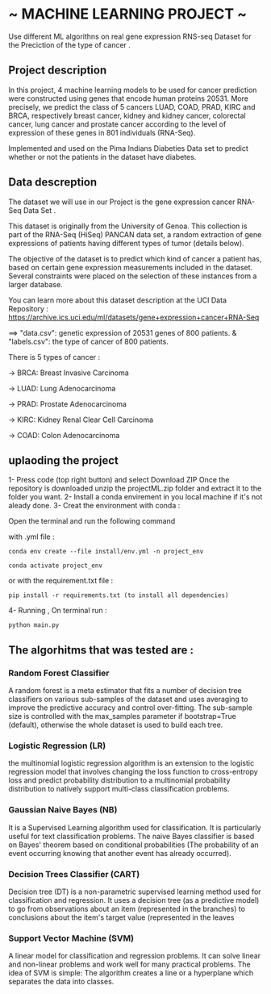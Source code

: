 # ~ MACHINE LEARNING PROJECT ~
Use different ML algorithns on real gene expression RNS-seq Dataset for the Preciction of the type of cancer .

## Project description

In this project, 4 machine learning models to be used for cancer prediction were constructed using genes that encode human proteins 20531. More precisely, we predict the class of 5 cancers LUAD, COAD, PRAD, KIRC and BRCA, respectively breast cancer, kidney and kidney cancer, colorectal cancer, lung cancer and prostate cancer according to the level of expression of these genes in 801 individuals (RNA-Seq).

Implemented and used on the Pima Indians Diabeties Data set to predict whether or not the patients in the dataset have diabetes.


## Data descreption

The dataset we will use in our Project is the gene expression cancer RNA-Seq Data Set . 

This dataset is originally from the University of Genoa. This collection is part of the RNA-Seq (HiSeq) PANCAN data set, a random extraction of gene expressions of patients having different types of tumor (details below).

The objective of the dataset is to predict which kind of cancer a patient has, based on certain gene expression measurements included in the dataset. Several constraints were placed on the selection of these instances from a larger database. 

You can learn more about this dataset description at the UCI Data Repository : https://archive.ics.uci.edu/ml/datasets/gene+expression+cancer+RNA-Seq

==> "data.csv": genetic expression of 20531 genes of 800 patients.
& "labels.csv": the type of cancer of 800 patients.

There is 5 types of cancer : 

-> BRCA: Breast Invasive Carcinoma 

-> LUAD: Lung Adenocarcinoma

-> PRAD: Prostate Adenocarcinoma

-> KIRC: Kidney Renal Clear Cell Carcinoma

-> COAD: Colon Adenocarcinoma


## uplaoding the project

1- Press code (top right button) and select Download ZIP
Once the repository is downloaded unzip the projectML.zip folder and extract it to the folder you want.
2- Install a conda envirement in you local machine if it's not aleady done.
3- Creat the environment with conda :

Open the terminal and run the following command

with .yml file :

```
conda env create --file install/env.yml -n project_env

conda activate project_env
```
or with the requirement.txt file :

```
pip install -r requirements.txt (to install all dependencies)
```

4- Running , On terminal run : 
```
python main.py
```


## The algorhitms that was tested are : 

### Random Forest Classifier
A random forest is a meta estimator that fits a number of decision tree classifiers on various sub-samples of the dataset and uses averaging to improve the predictive accuracy and control over-fitting. The sub-sample size is controlled with the max_samples parameter if bootstrap=True (default), otherwise the whole dataset is used to build each tree.

### Logistic Regression (LR)
the multinomial logistic regression algorithm is an extension to the logistic regression model that involves changing the loss function to cross-entropy loss and predict probability distribution to a multinomial probability distribution to natively support multi-class classification problems.

### Gaussian Naive Bayes (NB)
It is a Supervised Learning algorithm used for classification. It is particularly useful for text classification problems. The naive Bayes classifier is based on Bayes' theorem based on conditional probabilities (The probability of an event occurring knowing that another event has already occurred).

### Decision Trees Classifier (CART)

Decision tree (DT) is a non-parametric supervised learning method used for classification and regression. It uses a decision tree (as a predictive model) to go from observations about an item (represented in the branches) to conclusions about the item's target value (represented in the leaves

### Support Vector Machine (SVM)
A linear model for classification and regression problems. It can solve linear and non-linear problems and work well for many practical problems. The idea of SVM is simple: The algorithm creates a line or a hyperplane which separates the data into classes.
